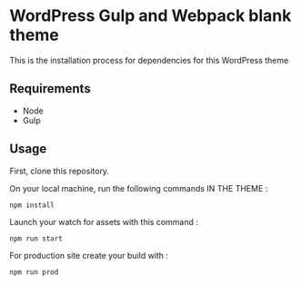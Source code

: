 # WordPress Gulp and Webpack blank theme

This is the installation process for dependencies for this WordPress theme

## Requirements

* Node
* Gulp

## Usage

First, clone this repository.

On your local machine, run the following commands IN THE THEME :

	npm install

Launch your watch for assets with this command :

	npm run start
	
For production site create your build with :

	npm run prod
